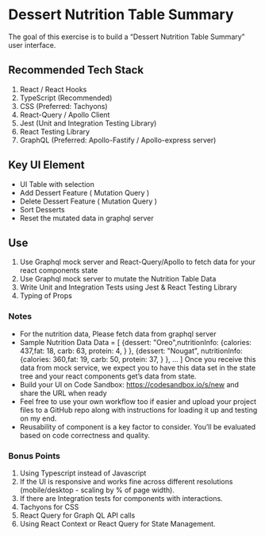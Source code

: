 # Dessert Nutrition Table Summary

The goal of this exercise is to build a “Dessert Nutrition Table Summary” user interface. 
 
## Recommended Tech Stack 

1. React / React Hooks
2. TypeScript (Recommended)
3. CSS (Preferred: Tachyons)
4. React-Query / Apollo Client
5. Jest (Unit and Integration Testing Library)
6. React Testing Library
7. GraphQL (Preferred: Apollo-Fastify / Apollo-express server)

## Key UI Element

* UI Table with selection 
* Add Dessert Feature  ( Mutation Query )
* Delete Dessert Feature ( Mutation Query )
* Sort Desserts
* Reset the mutated data in graphql server

## Use

1. Use Graphql mock server and React-Query/Apollo to fetch data for your react components state
2. Use Graphql mock server to mutate the Nutrition Table Data
3. Write Unit and Integration Tests using Jest & React Testing Library
4. Typing of Props 

### Notes
* For the nutrition data, Please fetch data from graphql server 
* Sample Nutrition Data 
Data =   [ {dessert: "Oreo",nutritionInfo: {calories: 437,fat: 18, carb: 63,   protein: 4, } }, {dessert: "Nougat", nutritionInfo: {calories: 360,fat: 19, carb: 50,   protein: 37, } }, … ]
Once you receive this data from mock service, we expect you to have this data set in the state tree and your react components get’s data from state.
* Build your UI on Code Sandbox: https://codesandbox.io/s/new and share the URL when ready 
* Feel free to use your own workflow too if easier and upload your project files to a GitHub repo along with instructions for loading it up and testing on my end.
* Reusability of component is a key factor to consider. You’ll be evaluated based on code correctness and quality.
 
### Bonus Points
1. Using Typescript instead of Javascript
2. If the UI is responsive and works fine across different resolutions (mobile/desktop - scaling by % of page width). 
3. If there are Integration tests for components with interactions.
4. Tachyons for CSS
5. React Query for Graph QL API calls
6. Using React Context or React Query for State Management.
